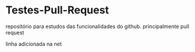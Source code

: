 # Testes-Pull-Request
repositório para estudos das funcionalidades do github. principalmente pull request

linha adicionada na net